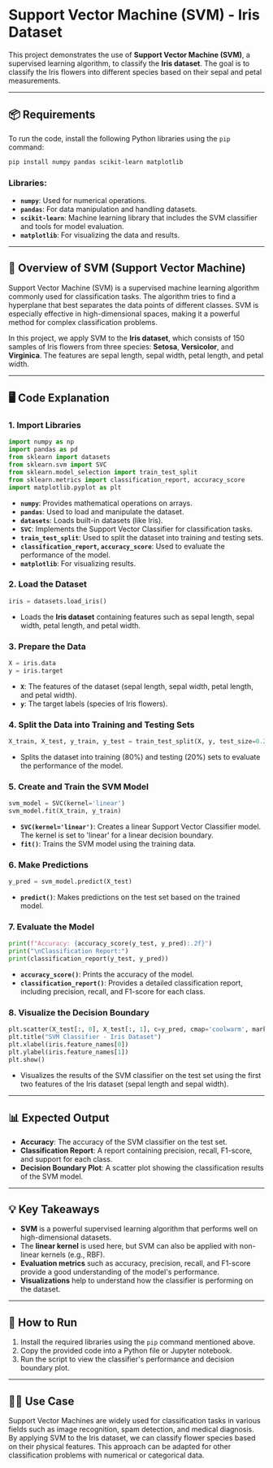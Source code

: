 
# Support Vector Machine (SVM) - Iris Dataset

This project demonstrates the use of **Support Vector Machine (SVM)**, a supervised learning algorithm, to classify the **Iris dataset**. The goal is to classify the Iris flowers into different species based on their sepal and petal measurements.

---

## 📦 Requirements

To run the code, install the following Python libraries using the `pip` command:

```bash
pip install numpy pandas scikit-learn matplotlib
```

### Libraries:
- **`numpy`**: Used for numerical operations.
- **`pandas`**: For data manipulation and handling datasets.
- **`scikit-learn`**: Machine learning library that includes the SVM classifier and tools for model evaluation.
- **`matplotlib`**: For visualizing the data and results.

---

## 🧠 Overview of SVM (Support Vector Machine)

Support Vector Machine (SVM) is a supervised machine learning algorithm commonly used for classification tasks. The algorithm tries to find a hyperplane that best separates the data points of different classes. SVM is especially effective in high-dimensional spaces, making it a powerful method for complex classification problems.

In this project, we apply SVM to the **Iris dataset**, which consists of 150 samples of Iris flowers from three species: **Setosa**, **Versicolor**, and **Virginica**. The features are sepal length, sepal width, petal length, and petal width.

---

## 🖥️ Code Explanation

### 1. **Import Libraries**

```python
import numpy as np
import pandas as pd
from sklearn import datasets
from sklearn.svm import SVC
from sklearn.model_selection import train_test_split
from sklearn.metrics import classification_report, accuracy_score
import matplotlib.pyplot as plt
```

- **`numpy`**: Provides mathematical operations on arrays.
- **`pandas`**: Used to load and manipulate the dataset.
- **`datasets`**: Loads built-in datasets (like Iris).
- **`SVC`**: Implements the Support Vector Classifier for classification tasks.
- **`train_test_split`**: Used to split the dataset into training and testing sets.
- **`classification_report`, `accuracy_score`**: Used to evaluate the performance of the model.
- **`matplotlib`**: For visualizing results.

### 2. **Load the Dataset**

```python
iris = datasets.load_iris()
```

- Loads the **Iris dataset** containing features such as sepal length, sepal width, petal length, and petal width.

### 3. **Prepare the Data**

```python
X = iris.data
y = iris.target
```

- **`X`**: The features of the dataset (sepal length, sepal width, petal length, and petal width).
- **`y`**: The target labels (species of Iris flowers).

### 4. **Split the Data into Training and Testing Sets**

```python
X_train, X_test, y_train, y_test = train_test_split(X, y, test_size=0.2, random_state=42)
```

- Splits the dataset into training (80%) and testing (20%) sets to evaluate the performance of the model.

### 5. **Create and Train the SVM Model**

```python
svm_model = SVC(kernel='linear')
svm_model.fit(X_train, y_train)
```

- **`SVC(kernel='linear')`**: Creates a linear Support Vector Classifier model. The kernel is set to 'linear' for a linear decision boundary.
- **`fit()`**: Trains the SVM model using the training data.

### 6. **Make Predictions**

```python
y_pred = svm_model.predict(X_test)
```

- **`predict()`**: Makes predictions on the test set based on the trained model.

### 7. **Evaluate the Model**

```python
print(f"Accuracy: {accuracy_score(y_test, y_pred):.2f}")
print("\nClassification Report:")
print(classification_report(y_test, y_pred))
```

- **`accuracy_score()`**: Prints the accuracy of the model.
- **`classification_report()`**: Provides a detailed classification report, including precision, recall, and F1-score for each class.

### 8. **Visualize the Decision Boundary**

```python
plt.scatter(X_test[:, 0], X_test[:, 1], c=y_pred, cmap='coolwarm', marker='o', edgecolor='k', alpha=0.7)
plt.title("SVM Classifier - Iris Dataset")
plt.xlabel(iris.feature_names[0])
plt.ylabel(iris.feature_names[1])
plt.show()
```

- Visualizes the results of the SVM classifier on the test set using the first two features of the Iris dataset (sepal length and sepal width).

---

## 📊 Expected Output

- **Accuracy**: The accuracy of the SVM classifier on the test set.
- **Classification Report**: A report containing precision, recall, F1-score, and support for each class.
- **Decision Boundary Plot**: A scatter plot showing the classification results of the SVM model.

---

## 💡 Key Takeaways

- **SVM** is a powerful supervised learning algorithm that performs well on high-dimensional datasets.
- The **linear kernel** is used here, but SVM can also be applied with non-linear kernels (e.g., RBF).
- **Evaluation metrics** such as accuracy, precision, recall, and F1-score provide a good understanding of the model's performance.
- **Visualizations** help to understand how the classifier is performing on the dataset.

---

## 🚀 How to Run

1. Install the required libraries using the `pip` command mentioned above.
2. Copy the provided code into a Python file or Jupyter notebook.
3. Run the script to view the classifier's performance and decision boundary plot.

---

## 👨‍💻 Use Case

Support Vector Machines are widely used for classification tasks in various fields such as image recognition, spam detection, and medical diagnosis. By applying SVM to the Iris dataset, we can classify flower species based on their physical features. This approach can be adapted for other classification problems with numerical or categorical data.
